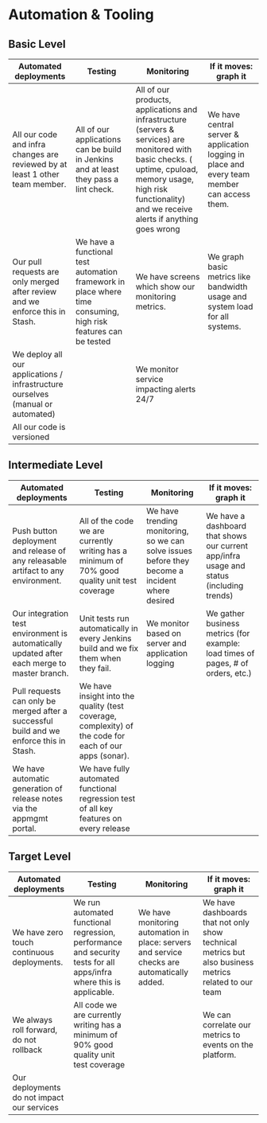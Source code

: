 Automation & Tooling
=============================

Basic Level
-------------

|Automated deployments   |Testing               |Monitoring            |If it moves: graph it |
|------------------------|----------------------|----------------------|----------------------|
|All our code and infra changes are reviewed by at least 1 other team member.|All of our applications can be build in Jenkins and at least they pass a lint check.|All of our products, applications and infrastructure (servers & services) are monitored with basic checks. ( uptime, cpuload, memory usage, high risk functionality) and we receive alerts if anything goes wrong| We have central server & application logging in place and every team member can access them.|
|Our pull requests are only merged after review and we enforce this in Stash.|We have a functional test automation framework in place where time consuming, high risk features can be tested|We have screens which show our monitoring metrics.|We graph basic metrics like bandwidth usage and system load for all systems.|
|We deploy all our applications / infrastructure ourselves (manual or automated)| |We monitor service impacting alerts 24/7| |
|All our code is versioned| | | |


Intermediate Level
-------------

|Automated deployments   |Testing               |Monitoring            |If it moves: graph it |
|------------------------|----------------------|----------------------|----------------------|
|Push button deployment and release of any releasable artifact to any environment.|All of the code we are currently writing has a minimum of 70% good quality unit test coverage|We have trending monitoring, so we can solve issues before they become a incident where desired|We have a dashboard that shows our current app/infra usage and status (including trends)|
|Our integration test environment is automatically updated after each merge to master branch.|Unit tests run automatically in every Jenkins build and we fix them when they fail.|We monitor based on server and application logging| We gather business metrics (for example: load times of pages, # of orders, etc.) |
|Pull requests can only be merged after a successful build and we enforce this in Stash.|We have insight into the quality (test coverage, complexity) of the code for each of our apps (sonar).| | |
|We have automatic generation of release notes via the appmgmt portal.|We have fully automated functional regression test of all key features on every release| | |


Target Level
-------------

|Automated deployments   |Testing               |Monitoring            |If it moves: graph it |
|------------------------|----------------------|----------------------|----------------------|
|We have zero touch continuous deployments.|We run automated functional regression, performance and security tests for all apps/infra where this is applicable.|We have monitoring automation in place: servers and service checks are automatically added.|We have dashboards that not only show technical metrics but also business metrics related to our team|
|We always roll forward, do not rollback|All code we are currently writing has a minimum of 90% good quality unit test coverage| |We can correlate our metrics to events on the platform.|
|Our deployments do not impact our services| | | |

